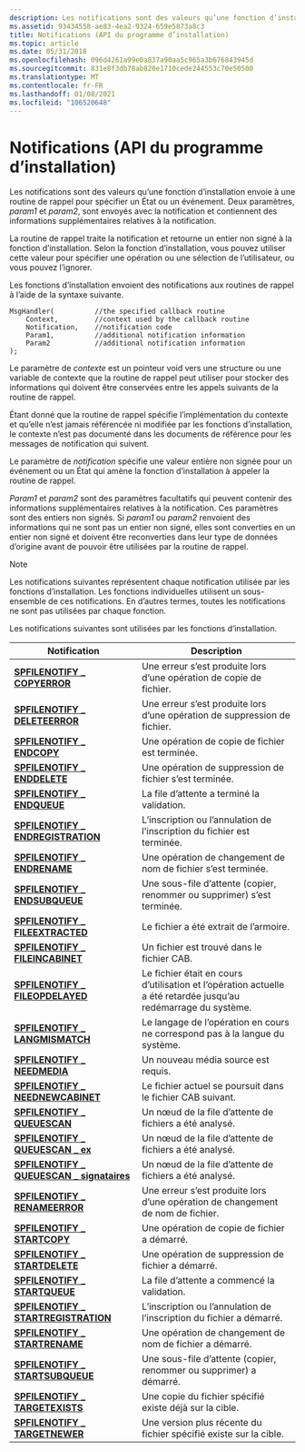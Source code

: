 ```yaml
---
description: Les notifications sont des valeurs qu’une fonction d’installation envoie à une routine de rappel pour spécifier un État ou un événement. Deux paramètres, param1 et param2, sont envoyés avec la notification et contiennent des informations supplémentaires relatives à la notification.
ms.assetid: 93434558-ae83-4ea2-9324-659e5873a8c3
title: Notifications (API du programme d’installation)
ms.topic: article
ms.date: 05/31/2018
ms.openlocfilehash: 096d4261a99e0a837a90aa5c965a3b676843945d
ms.sourcegitcommit: 831e8f3db78ab820e1710cede244553c70e50500
ms.translationtype: MT
ms.contentlocale: fr-FR
ms.lasthandoff: 01/08/2021
ms.locfileid: "106520648"
---
```

# <a name="notifications-setup-api"></a>Notifications (API du programme d’installation)

Les notifications sont des valeurs qu’une fonction d’installation envoie à une routine de rappel pour spécifier un État ou un événement. Deux paramètres, *param1* et *param2*, sont envoyés avec la notification et contiennent des informations supplémentaires relatives à la notification.

La routine de rappel traite la notification et retourne un entier non signé à la fonction d’installation. Selon la fonction d’installation, vous pouvez utiliser cette valeur pour spécifier une opération ou une sélection de l’utilisateur, ou vous pouvez l’ignorer.

Les fonctions d’installation envoient des notifications aux routines de rappel à l’aide de la syntaxe suivante.

``` syntax
MsgHandler(          //the specified callback routine
    Context,         //context used by the callback routine
    Notification,    //notification code
    Param1,          //additional notification information
    Param2           //additional notification information
);
```

Le paramètre de *contexte* est un pointeur void vers une structure ou une variable de contexte que la routine de rappel peut utiliser pour stocker des informations qui doivent être conservées entre les appels suivants de la routine de rappel.

Étant donné que la routine de rappel spécifie l’implémentation du contexte et qu’elle n’est jamais référencée ni modifiée par les fonctions d’installation, le contexte n’est pas documenté dans les documents de référence pour les messages de notification qui suivent.

Le paramètre de *notification* spécifie une valeur entière non signée pour un événement ou un État qui amène la fonction d’installation à appeler la routine de rappel.

*Param1* et *param2* sont des paramètres facultatifs qui peuvent contenir des informations supplémentaires relatives à la notification. Ces paramètres sont des entiers non signés. Si *param1* ou *param2* renvoient des informations qui ne sont pas un entier non signé, elles sont converties en un entier non signé et doivent être reconverties dans leur type de données d’origine avant de pouvoir être utilisées par la routine de rappel.

> [!Note]  
> Les notifications suivantes représentent chaque notification utilisée par les fonctions d’installation. Les fonctions individuelles utilisent un sous-ensemble de ces notifications. En d’autres termes, toutes les notifications ne sont pas utilisées par chaque fonction.

 

Les notifications suivantes sont utilisées par les fonctions d’installation.



| Notification                                                                     | Description                                                                                   |
|----------------------------------------------------------------------------------|-----------------------------------------------------------------------------------------------|
| [**SPFILENOTIFY \_ COPYERROR**](spfilenotify-copyerror.md)                        | Une erreur s’est produite lors d’une opération de copie de fichier.                                               |
| [**SPFILENOTIFY \_ DELETEERROR**](spfilenotify-deleteerror.md)                    | Une erreur s’est produite lors d’une opération de suppression de fichier.                                           |
| [**SPFILENOTIFY \_ ENDCOPY**](spfilenotify-endcopy.md)                            | Une opération de copie de fichier est terminée.                                                              |
| [**SPFILENOTIFY \_ ENDDELETE**](spfilenotify-enddelete.md)                        | Une opération de suppression de fichier s’est terminée.                                                          |
| [**SPFILENOTIFY \_ ENDQUEUE**](spfilenotify-endqueue.md)                          | La file d’attente a terminé la validation.                                                            |
| [**SPFILENOTIFY \_ ENDREGISTRATION**](spfilenotify-endregistration.md)            | L’inscription ou l’annulation de l’inscription du fichier est terminée.                                  |
| [**SPFILENOTIFY \_ ENDRENAME**](spfilenotify-endrename.md)                        | Une opération de changement de nom de fichier s’est terminée.                                                            |
| [**SPFILENOTIFY \_ ENDSUBQUEUE**](spfilenotify-endsubqueue.md)                    | Une sous-file d’attente (copier, renommer ou supprimer) s’est terminée.                                         |
| [**SPFILENOTIFY \_ FILEEXTRACTED**](spfilenotify-fileextracted.md)                | Le fichier a été extrait de l’armoire.                                                 |
| [**SPFILENOTIFY \_ FILEINCABINET**](spfilenotify-fileincabinet.md)                | Un fichier est trouvé dans le fichier CAB.                                                         |
| [**SPFILENOTIFY \_ FILEOPDELAYED**](spfilenotify-fileopdelayed.md)                | Le fichier était en cours d’utilisation et l’opération actuelle a été retardée jusqu’au redémarrage du système. |
| [**SPFILENOTIFY \_ LANGMISMATCH**](spfilenotify-langmismatch.md)                  | Le langage de l’opération en cours ne correspond pas à la langue du système.                     |
| [**SPFILENOTIFY \_ NEEDMEDIA**](spfilenotify-needmedia.md)                        | Un nouveau média source est requis.                                                                 |
| [**SPFILENOTIFY \_ NEEDNEWCABINET**](spfilenotify-neednewcabinet.md)              | Le fichier actuel se poursuit dans le fichier CAB suivant.                                            |
| [**SPFILENOTIFY \_ QUEUESCAN**](spfilenotify-queuescan.md)                        | Un nœud de la file d’attente de fichiers a été analysé.                                                    |
| [**SPFILENOTIFY \_ QUEUESCAN \_ ex**](spfilenotify-queuescan-ex.md)                 | Un nœud de la file d’attente de fichiers a été analysé.                                                    |
| [**SPFILENOTIFY \_ QUEUESCAN \_ signataires**](spfilenotify-queuescan-signerinfo.md) | Un nœud de la file d’attente de fichiers a été analysé.                                                    |
| [**SPFILENOTIFY \_ RENAMEERROR**](spfilenotify-renameerror.md)                    | Une erreur s’est produite lors d’une opération de changement de nom de fichier.                                             |
| [**SPFILENOTIFY \_ STARTCOPY**](spfilenotify-startcopy.md)                        | Une opération de copie de fichier a démarré.                                                            |
| [**SPFILENOTIFY \_ STARTDELETE**](spfilenotify-startdelete.md)                    | Une opération de suppression de fichier a démarré.                                                          |
| [**SPFILENOTIFY \_ STARTQUEUE**](spfilenotify-startqueue.md)                      | La file d’attente a commencé la validation.                                                              |
| [**SPFILENOTIFY \_ STARTREGISTRATION**](spfilenotify-startregistration.md)        | L’inscription ou l’annulation de l’inscription du fichier a démarré.                                   |
| [**SPFILENOTIFY \_ STARTRENAME**](spfilenotify-startrename.md)                    | Une opération de changement de nom de fichier a démarré.                                                          |
| [**SPFILENOTIFY \_ STARTSUBQUEUE**](spfilenotify-startsubqueue.md)                | Une sous-file d’attente (copier, renommer ou supprimer) a démarré.                                       |
| [**SPFILENOTIFY \_ TARGETEXISTS**](spfilenotify-targetexists.md)                  | Une copie du fichier spécifié existe déjà sur la cible.                                    |
| [**SPFILENOTIFY \_ TARGETNEWER**](spfilenotify-targetnewer.md)                    | Une version plus récente du fichier spécifié existe sur la cible.                                   |



 

 

 



